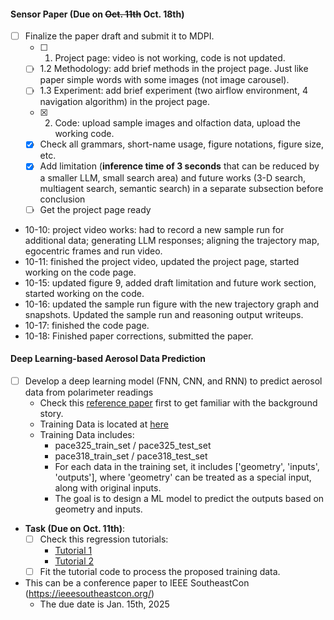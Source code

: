 #### Sensor Paper (Due on ~~Oct. 11th~~ Oct. 18th)
* [ ] Finalize the paper draft and submit it to MDPI.
  * [ ] 1. Project page: video is not working, code is not updated.
  * [ ] 1.2 Methodology: add brief methods in the project page. Just like paper simple words with some images (not image carousel).
  * [ ] 1.3 Experiment: add brief experiment (two airflow environment, 4 navigation algorithm) in the project page.
  * [x] 2. Code: upload sample images and olfaction data, upload the working code.
  * [x] Check all grammars, short-name usage, figure notations, figure size, etc.
  * [x] Add limitation (**inference time of 3 seconds** that can be reduced by a smaller LLM, small search area) and future works (3-D search, multiagent search, semantic search) in a separate subsection before conclusion
  * [ ] Get the project page ready

* 10-10: project video works: had to record a new sample run for additional data; generating LLM responses; aligning the trajectory map, egocentric frames and run video.
* 10-11: finished the project video, updated the project page, started working on the code page.
* 10-15: updated figure 9, added draft limitation and future work section, started working on the code.
* 10-16: updated the sample run figure with the new trajectory graph and snapshots. Updated the sample run and reasoning output writeups.
* 10-17: finished the code page.
* 10-18: Finished paper corrections, submitted the paper.

#### Deep Learning-based Aerosol Data Prediction
* [ ] Develop a deep learning model (FNN, CNN, and RNN) to predict aerosol data from polarimeter readings
  * Check this [reference paper](./../../../Reference/pacc-mapp_algorithm.pdf) first to get familiar with the background story. 
  * Training Data is located at [here](https://drive.google.com/drive/folders/1kr6PP44HHDL2HMxzoLwGjzfSOP5ZAmy1?usp=drive_link) 
  * Training Data includes:
    * pace325_train_set / pace325_test_set
    * pace318_train_set / pace318_test_set
    * For each data in the training set, it includes \['geometry', 'inputs', 'outputs'\], where 'geometry' can be treated as a special input, along with original inputs. 
    * The goal is to design a ML model to predict the outputs based on geometry and inputs. 

* **Task (Due on Oct. 11th)**:
  * [ ] Check this regression tutorials:
    * [Tutorial 1](https://github.com/christianversloot/machine-learning-articles/blob/main/how-to-create-a-neural-network-for-regression-with-pytorch.md)
    * [Tutorial 2](https://colab.research.google.com/drive/1w61hXmpM_GNmuNmwkvPBeBTLB6HIy5_c?usp=sharing) 
  * [ ] Fit the tutorial code to process the proposed training data. 

* This can be a conference paper to IEEE SoutheastCon (https://ieeesoutheastcon.org/)
  * The due date is Jan. 15th, 2025
